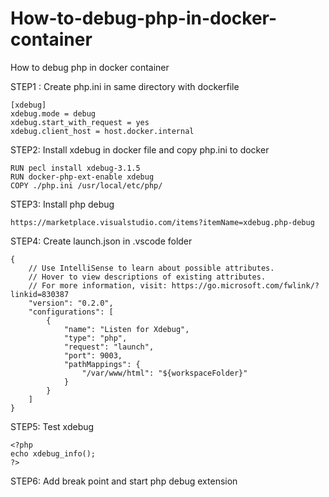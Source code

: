 # How-to-debug-php-in-docker-container
How to debug php in docker container

STEP1 : Create php.ini in same directory with dockerfile
```
[xdebug]
xdebug.mode = debug
xdebug.start_with_request = yes
xdebug.client_host = host.docker.internal
```

STEP2: Install xdebug in docker file and copy php.ini to docker
```
RUN pecl install xdebug-3.1.5
RUN docker-php-ext-enable xdebug
COPY ./php.ini /usr/local/etc/php/
```

STEP3: Install php debug
```
https://marketplace.visualstudio.com/items?itemName=xdebug.php-debug
```

STEP4: Create launch.json in .vscode folder
```
{
    // Use IntelliSense to learn about possible attributes.
    // Hover to view descriptions of existing attributes.
    // For more information, visit: https://go.microsoft.com/fwlink/?linkid=830387
    "version": "0.2.0",
    "configurations": [
        {
            "name": "Listen for Xdebug",
            "type": "php",
            "request": "launch",
            "port": 9003,
            "pathMappings": {
                "/var/www/html": "${workspaceFolder}"
            }
        }
    ]
}
```

STEP5: Test xdebug
```
<?php
echo xdebug_info();
?>
```

STEP6: Add break point and start php debug extension
